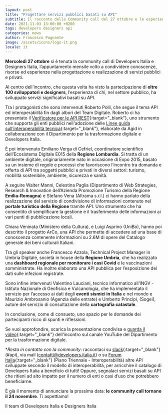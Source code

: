 ```yaml
---
layout: post
title: "Progettare servizi pubblici basati su API"
subtitle: Il racconto della Community call del 27 ottobre e le esperienze dei partecipanti
date: 2021-11-03 13:00:00 +0200
tags: developers designers api
categories: news
author: Francesco Pognante
image: /assets/icons/logo-it.png
locale: it
---
```

**Mercoledì 27 ottobre** si è tenuta la community call di Developers Italia e Designers Italia, l’appuntamento mensile volto a condividere conoscenze, risorse ed esperienze nella progettazione e realizzazione di servizi pubblici e privati.

Al centro dell'incontro, che questa volta ha visto la partecipazione di **oltre 100 sviluppatori e designers**, l’esperienza di chi, nel settore pubblico, ha sviluppato servizi significativi basati su API.

Tra i protagonisti che sono intervenuti Roberto Polli, che segue il tema API ed interoperabilità fin dagli albori del Team Digitale. Roberto ci ha presentato il [Verificatore per le API REST](https://medium.com/@Developers_Italia/openapi-checker-il-verificatore-delle-interfacce-digitali-api-1d50b978c8c5){:target="_blank"}, uno strumento che supporta gli enti pubblici nell'adozione delle [Linee guida sull’interoperabilità tecnica](https://docs.italia.it/italia/piano-triennale-ict/lg-modellointeroperabilita-docs/it/bozza/index.html){:target="_blank"}, elaborate da Agid in collaborazione con il Dipartimento per la trasformazione digitale e Developers Italia.

È poi intervenuto Emiliano Verga di Cefriel, coordinatore scientifico dell’Ecosistema Digitale E015 della **Regione Lombardia**. Si tratta di un ambiente digitale, originariamente nato in occasione di Expo 2015, basato su un insieme di regole e processi che favoriscono l’incontro tra domanda e offerta di API tra soggetti pubblici e privati in diversi settori: turismo, mobilità sostenibile, ambiente, sicurezza e sanità.

A seguire Walter Manni, Celestina Paglia (Dipartimento di Web Strategies, Research & Innovation dell’Azienda Promozione Turismo della Regione **Emilia-Romagna**) e Stefano Vena (Altrama s.r.l.) ci hanno parlato della realizzazione del servizio di condivisione di informazioni contenuto nel **portale turistico della Regione** tramite API. Uno strumento che ha consentito di semplificare la gestione e il trasferimento delle informazioni ai vari punti di pubblicazione locali.

Chiara Veninata (Ministero della Cultura), e Luigi Asprino (UniBo), hanno poi descritto il progetto ArCo, una API che permette di accedere ad una base di conoscenza contenente informazioni su 2.6M di opere del Catalogo generale dei beni culturali Italiani.

Tra gli speaker anche Francesco Azzola, Technical Project Manager in Umbria Digitale, società in house della **Regione Umbria**, che ha realizzato una **dashboard regionale per monitorare i casi Covid** e le vaccinazioni somministrate. Ha inoltre elaborato una API pubblica per l’esposizione dei dati sulle infezioni registrate.

Sono infine intervenuti Valentino Lauciani, tecnico informatico all’INGV - Istituto Nazionale di Geofisica e Vulcanologia, che ha implementato il servizio per l’accesso ai dati degli **eventi sismici in Italia** e nel mondo e Maurizio Ambrosanio (Agenzia delle entrate) e Umberto Principi, (Sogei), autore del servizio di consultazione della **cartografia catastale**.

In conclusione, come di consueto, uno spazio per le domande dei partecipanti ricco di spunti e riflessioni.

Se vuoi approfondire, scarica la presentazione condivisa e [guarda il video](https://www.youtube.com/watch?v=aTBPk56SK3I){:target="_blank"} dell’incontro sul canale YouTube del Dipartimento per la trasformazione digitale.

**Resta in contatto con la community*: raccontaci su [slack](https://app.slack.com/client/T6C27AXE0/CDKBYTG74){:target="_blank"} (#api), via mail (contatti@developers.italia.it) o su [Forum Italia](https://forum.italia.it/c/piano-triennale/interoperabilita/12){:target="_blank"} (Piano Triennale - Interoperabilità) altre API sviluppate secondo il modello di interoperabilità, per arricchire il catalogo di Developers Italia a beneficio di tutti! Oppure, segnalaci servizi basati su API che ritieni ad alto impatto per il numero di enti o casi d’uso che potrebbero beneficiarne.

È già il momento di annunciare la prossima data: **le community call tornano il 24 novembre**. Ti aspettiamo!

Il team di Developers Italia e Designers Italia
